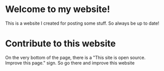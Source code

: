 # Welcome to my website!

This is a website I created for posting some stuff. So always be up to date!

# Contribute to this website

On the very bottom of the page, there is a "This site is open source. Improve this page." sign. So go there and improve this website
